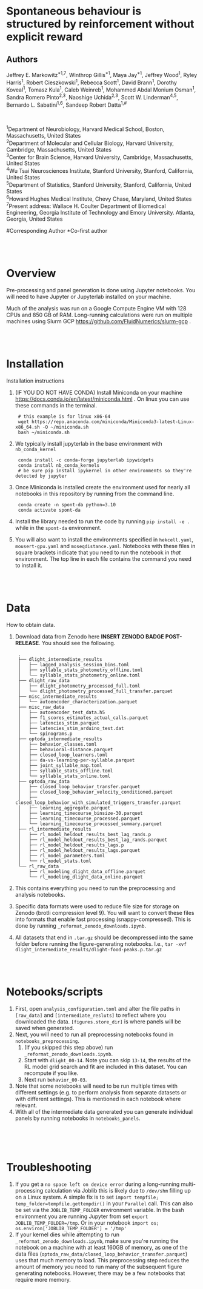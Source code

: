 # Spontaneous behaviour is structured by reinforcement without explicit reward

## Authors
Jeffrey E. Markowitz<sup>*1,7</sup>, Winthrop Gillis<sup>*1</sup>, Maya Jay<sup>*1</sup>, Jeffrey Wood<sup>1</sup>, Ryley Harris<sup>1</sup>, Robert Cieszkowski<sup>1</sup>, Rebecca Scott<sup>1</sup>, David Brann<sup>1</sup>, Dorothy Koveal<sup>1</sup>, Tomasz Kula<sup>1</sup>, Caleb Weinreb<sup>1</sup>, Mohammed Abdal Monium Osman<sup>1</sup>, Sandra Romero Pinto<sup>2,3</sup>, Naoshige Uchida<sup>2,3</sup>, Scott W. Linderman<sup>4,5</sup>, Bernardo L. Sabatini<sup>1,6</sup>, Sandeep Robert Datta<sup>1,#</sup>

<br>

<sup>1</sup>Department of Neurobiology, Harvard Medical School, Boston, Massachusetts, United States<br>
<sup>2</sup>Department of Molecular and Cellular Biology, Harvard University, Cambridge, Massachusetts, United States<br>
<sup>3</sup>Center for Brain Science, Harvard University, Cambridge, Massachusetts, United States<br>
<sup>4</sup>Wu Tsai Neurosciences Institute, Stanford University, Stanford, California, United States<br>
<sup>5</sup>Department of Statistics, Stanford University, Stanford, California, United States<br>
<sup>6</sup>Howard Hughes Medical Institute, Chevy Chase, Maryland, United States<br>
<sup>7</sup>Present address: Wallace H. Coulter Department of Biomedical Engineering, Georgia Institute of Technology and Emory University. Atlanta, Georgia, United States<br>

#Corresponding Author 
*Co-first author

<br><br>

# Overview

Pre-processing and panel generation is done using Jupyter notebooks. You will need to have Jupyter or Jupyterlab installed on your machine. 

Much of the analysis was run on a Google Compute Engine VM with 128 CPUs and 850 GB of RAM. Long-running calculations were run on multiple machines using Slurm GCP https://github.com/FluidNumerics/slurm-gcp . 


<br><br>

# Installation

Installation instructions

1. (IF YOU DO NOT HAVE CONDA) Install Miniconda on your machine https://docs.conda.io/en/latest/miniconda.html . On linux you can use these commands in the terminal.

		# this example is for linux x86-64
		wget https://repo.anaconda.com/miniconda/Miniconda3-latest-Linux-x86_64.sh -O ~/miniconda.sh
		bash ~/miniconda.sh
1. We typically install jupyterlab in the base environment with `nb_conda_kernel`

		conda install -c conda-forge jupyterlab ipywidgets
		conda install nb_conda_kernels
		# be sure pip install ipykernel in other environments so they're detected by jupyter
1. Once Miniconda is installed create the environment used for nearly all notebooks in this repository by running from the command line.

		conda create -n spont-da python=3.10
		conda activate spont-da
1. Install the library needed to run the code by running `pip install -e .` while in the `spont-da` environment.
1. You will also want to install the environments specified in `hekcell.yaml`, `mousert-gpu.yaml` and `moseqdistance.yaml`. Notebooks with these files in square brackets indicate that you need to run the notebook in *that* environment. The top line in each file contains the command you need to install it.


<br><br>

# Data

How to obtain data.

1. Download data from Zenodo here **INSERT ZENODO BADGE POST-RELEASE**. You should see the following.

		.
		├── dlight_intermediate_results
		│   ├── lagged_analysis_session_bins.toml
		│   ├── syllable_stats_photometry_offline.toml
		│   └── syllable_stats_photometry_online.toml
		├── dlight_raw_data
		│   ├── dlight_photometry_processed_full.toml
		│   └── dlight_photometry_processed_full_transfer.parquet
		├── misc_intermediate_results
		│   └── autoencoder_characterization.parquet
		├── misc_raw_data
		│   ├── autoencoder_test_data.h5
		│   ├── f1_scores_estimates_actual_calls.parquet
		│   ├── latencies_stim.parquet
		│   ├── latencies_stim_arduino_test.dat
		│   └── spinograms.p
		├── optoda_intermediate_results
		│   ├── behavior_classes.toml
		│   ├── behavioral-distance.parquet
		│   ├── closed_loop_learners.toml
		│   ├── da-vs-learning-per-syllable.parquet
		│   ├── joint_syllable_map.toml
		│   ├── syllable_stats_offline.toml
		│   └── syllable_stats_online.toml
		├── optoda_raw_data
		│   ├── closed_loop_behavior_transfer.parquet
		│   ├── closed_loop_behavior_velocity_conditioned.parquet
		│   ├── closed_loop_behavior_with_simulated_triggers_transfer.parquet
		│   ├── learning_aggregate.parquet
		│   ├── learning_timecourse_binsize-30.parquet
		│   ├── learning_timecourse_processed.parquet
		│   └── learning_timecourse_processed_summary.parquet
		├── rl_intermediate_results
		│   ├── rl_model_heldout_results_best_lag_rands.p
		│   ├── rl_model_heldout_results_best_lag_rands.parquet
		│   ├── rl_model_heldout_results_lags.p
		│   ├── rl_model_heldout_results_lags.parquet
		│   ├── rl_model_parameters.toml
		│   └── rl_model_stats.toml
		└── rl_raw_data
			├── rl_modeling_dlight_data_offline.parquet
			└── rl_modeling_dlight_data_online.parquet
1. This contains everything you need to run the preprocessing and analysis notebooks.
1. Specific data formats were used to reduce file size for storage on Zenodo (brotli compression level 9). You will want to convert these files into formats that enable fast processing (snappy-compressed). This is done by running `_reformat_zenodo_downloads.ipynb`.
1. All datasets that end in `.tar.gz` should be decompressed into the same folder before running the figure-generating notebooks. I.e., `tar -xvf dlight_intermediate_results/dlight-food-peaks.p.tar.gz`

<br><br>

# Notebooks/scripts

1. First, open `analysis_configuration.toml` and alter the file paths in `[raw_data]` and `[intermediate_resluts]` to reflect where you downloaded the data. `[figures.store_dir]` is where panels will be saved when generated.
1. Next, you will need to run all preprocessing notebooks found in `notebooks_preprocessing`.
	1. (If you skipped this step above) run `_reformat_zenodo_downloads.ipynb`.
	1. Start with `dlight_00-14`. Note you can skip `13-14`, the results of the RL model grid search and fit are included in this dataset. You can recompute if you like.
	1. Next run `behavior_00-03`.
1. Note that some notebooks will need to be run multiple times with different settings (e.g. to perform analysis from separate datasets or with different settings). This is mentioned in each notebook where relevant.
1. With all of the intermediate data generated you can generate individual panels by running notebooks in `notebooks_panels`.

<br><br><br>

# Troubleshooting

1. If you get a `no space left on device error` during a long-running multi-processing calculation via Joblib this is likely due to `/dev/shm` filling up on a Linux system. A simple fix is to set `import tempfile; temp_folder=tempfile.gettempdir()` in your `Parallel` call. This can also be set via the `JOBLIB_TEMP_FOLDER` environment variable. In the bash environment you are running Jupyter from set `export JOBLIB_TEMP_FOLDER=/tmp`. Or in your notebook `import os; os.environ['JOBLIB_TEMP_FOLDER'] = '/tmp' `
2. If your kernel dies while attempting to run `_reformat_zenodo_downloads.ipynb`, make sure you're running the notebook on a machine with at least 160GB of memory, as one of the data files (`optoda_raw_data/closed_loop_behavior_transfer.parquet`) uses that much memory to load. This preprocessing step reduces the amount of memory you need to run many of the subsequent figure generating notebooks. However, there may be a few notebooks that require more memory.
